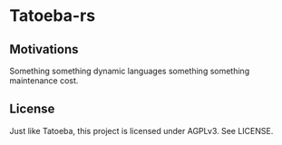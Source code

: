 # Tatoeba-rs

## Motivations

Something something dynamic languages something something maintenance cost.

## License

Just like Tatoeba, this project is licensed under AGPLv3. See LICENSE.
